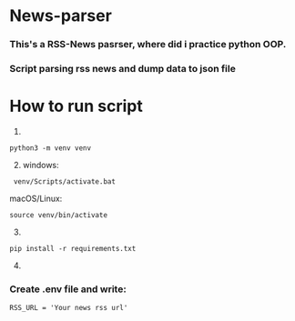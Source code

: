 # News-parser
### This's a RSS-News pasrser, where did i practice python OOP.
### Script parsing rss news and dump data to json file



# How to run script

1. 
```terminal
python3 -m venv venv
```
2. windows:
```terminal
 venv/Scripts/activate.bat
 ```
macOS/Linux: 
```terminal
source venv/bin/activate
```
3.
```terminal 
pip install -r requirements.txt
```
4.
### Create .env file and write:
```terminal
RSS_URL = 'Your news rss url'
``` 
